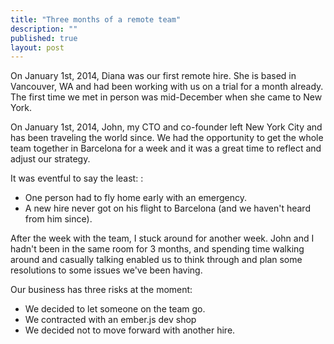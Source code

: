 ```yaml
---
title: "Three months of a remote team"
description: ""
published: true
layout: post
---
```

On January 1st, 2014, Diana was our first remote hire. She is based in Vancouver, WA and had been working with us on a trial for a month already. The first time we met in person was mid-December when she came to New York. 

On January 1st, 2014, John, my CTO and co-founder left New York City and has been traveling the world since. We had the opportunity to get the whole team together in Barcelona for a week and it was a great time to reflect and adjust our strategy.

It was eventful to say the least:
:
* One person had to fly home early with an emergency.
* A new hire never got on his flight to Barcelona (and we haven't heard from him since).

After the week with the team, I stuck around for another week. John and I hadn't been in the same room for 3 months, and spending time walking around and casually talking enabled us to think through and plan some resolutions to some issues we've been having.

Our business has three risks at the moment:



* We decided to let someone on the team go.
* We contracted with an ember.js dev shop
* We decided not to move forward with another hire.
